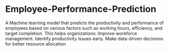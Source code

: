 # Employee-Performance-Prediction
A Machine learning model that predicts the productivity and performance of employees based on various factors such as working hours, efficiency, and target completion.  This helps organizations:  Improve workforce management.  Identify productivity issues early.  Make data-driven decisions for better resource allocation
